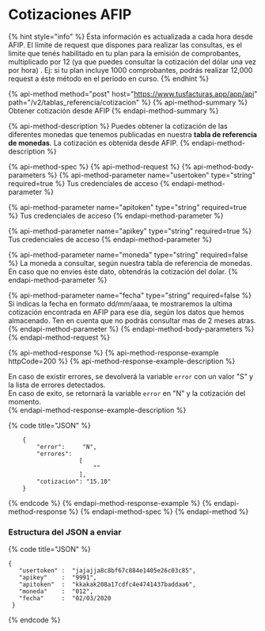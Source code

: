 # Cotizaciones AFIP

{% hint style="info" %}
Ésta información es actualizada a cada hora desde AFIP.  El límite de request que dispones para realizar las consultas, es el  limite que tenés habilitado en tu plan  para la emisión de comprobantes, multiplicado por 12 \(ya que puedes consultar la cotización del dólar una vez por hora\) . Ej: si tu plan incluye 1000 comprobantes, podrás realizar 12,000 request a éste método en el período en curso.
{% endhint %}

{% api-method method="post" host="https://www.tusfacturas.app/app/api" path="/v2/tablas\_referencia/cotizacion" %}
{% api-method-summary %}
Obtener cotización desde AFIP
{% endapi-method-summary %}

{% api-method-description %}
Puedes obtener la cotización de las diferentes monedas que tenemos publicadas en nuestra **tabla de referencia de monedas**. La cotización es obtenida desde AFIP.
{% endapi-method-description %}

{% api-method-spec %}
{% api-method-request %}
{% api-method-body-parameters %}
{% api-method-parameter name="usertoken" type="string" required=true %}
Tus credenciales de acceso
{% endapi-method-parameter %}

{% api-method-parameter name="apitoken" type="string" required=true %}
Tus credenciales de acceso
{% endapi-method-parameter %}

{% api-method-parameter name="apikey" type="string" required=true %}
Tus credenciales de acceso
{% endapi-method-parameter %}

{% api-method-parameter name="moneda" type="string" required=false %}
La moneda a consultar, según nuestra tabla de referencia de monedas. En caso que no envies éste dato, obtendrás la cotización del dolar.
{% endapi-method-parameter %}

{% api-method-parameter name="fecha" type="string" required=false %}
Si indicas la fecha en formato dd/mm/aaaa, te mostraremos la ultima cotización encontrada en AFIP para ese día, según los datos que hemos almacenado. Ten en cuenta que no podrás consultar mas de 2 meses atras.  
{% endapi-method-parameter %}
{% endapi-method-body-parameters %}
{% endapi-method-request %}

{% api-method-response %}
{% api-method-response-example httpCode=200 %}
{% api-method-response-example-description %}
  
En caso de existir errores, se devolverá la variable `error` con un valor "S" y la lista de errores detectados.  
En caso de exito, se retornará la variable `error`  en "N" y la cotización del momento.  
{% endapi-method-response-example-description %}

{% code title="JSON" %}
```
    {
        "error":     "N",
        "errores":
                    [
                        ""
                    ],
        "cotizacion": "15.10"
    }
```
{% endcode %}
{% endapi-method-response-example %}
{% endapi-method-response %}
{% endapi-method-spec %}
{% endapi-method %}

### Estructura del JSON a enviar

{% code title="JSON" %}
```text
{
   "usertoken" :  "jajajja8c8bf67c884e1405e26c03c85",
   "apikey"    :  "9991",
   "apitoken"  :  "kkakak208a17cdfc4e4741437baddaa6",
   "moneda"    :  "012",
   "fecha"     :  "02/03/2020
 }
```
{% endcode %}

